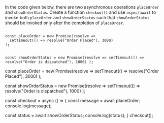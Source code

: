 In the code given below,
there are two asynchronous operations
`placeOrder` and `showOrderStatus`.
Create a function `checkout()`
and
use `async/await` to invoke
both `placeOrder` and `showOrderStatus`
such that `showOrderStatus` should be
invoked only after the completion of `placeOrder`.

<codeblock type="exercise" language="javascript" evaluateAsync="true" timeOut="2000" testMode="fixedInput">
<code>
const placeOrder = new Promise(resolve =>
  setTimeout(() => resolve("Order Placed"), 3000)
);

const showOrderStatus = new Promise(resolve =>
  setTimeout(() => resolve("Order is dispatched"), 1000)
);
</code>

<solution>
const placeOrder = new Promise(resolve =>
  setTimeout(() => resolve("Order Placed"), 3000)
);

const showOrderStatus = new Promise(resolve =>
  setTimeout(() => resolve("Order is dispatched"), 1000)
);

const checkout = async () => {
  const message = await placeOrder;
  console.log(message);

  const status = await showOrderStatus;
  console.log(status);
}
checkout();
</solution>
</codeblock>